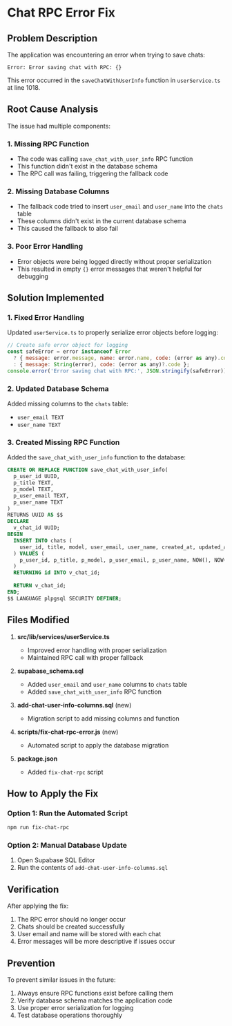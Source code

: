 # Chat RPC Error Fix

## Problem Description

The application was encountering an error when trying to save chats:

```
Error: Error saving chat with RPC: {}
```

This error occurred in the `saveChatWithUserInfo` function in `userService.ts` at line 1018.

## Root Cause Analysis

The issue had multiple components:

### 1. Missing RPC Function
- The code was calling `save_chat_with_user_info` RPC function
- This function didn't exist in the database schema
- The RPC call was failing, triggering the fallback code

### 2. Missing Database Columns
- The fallback code tried to insert `user_email` and `user_name` into the `chats` table
- These columns didn't exist in the current database schema
- This caused the fallback to also fail

### 3. Poor Error Handling
- Error objects were being logged directly without proper serialization
- This resulted in empty `{}` error messages that weren't helpful for debugging

## Solution Implemented

### 1. Fixed Error Handling
Updated `userService.ts` to properly serialize error objects before logging:

```javascript
// Create safe error object for logging
const safeError = error instanceof Error 
  ? { message: error.message, name: error.name, code: (error as any).code } 
  : { message: String(error), code: (error as any)?.code };
console.error('Error saving chat with RPC:', JSON.stringify(safeError));
```

### 2. Updated Database Schema
Added missing columns to the `chats` table:
- `user_email TEXT`
- `user_name TEXT`

### 3. Created Missing RPC Function
Added the `save_chat_with_user_info` function to the database:

```sql
CREATE OR REPLACE FUNCTION save_chat_with_user_info(
  p_user_id UUID,
  p_title TEXT,
  p_model TEXT,
  p_user_email TEXT,
  p_user_name TEXT
)
RETURNS UUID AS $$
DECLARE
  v_chat_id UUID;
BEGIN
  INSERT INTO chats (
    user_id, title, model, user_email, user_name, created_at, updated_at
  ) VALUES (
    p_user_id, p_title, p_model, p_user_email, p_user_name, NOW(), NOW()
  )
  RETURNING id INTO v_chat_id;
  
  RETURN v_chat_id;
END;
$$ LANGUAGE plpgsql SECURITY DEFINER;
```

## Files Modified

1. **src/lib/services/userService.ts**
   - Improved error handling with proper serialization
   - Maintained RPC call with proper fallback

2. **supabase_schema.sql**
   - Added `user_email` and `user_name` columns to `chats` table
   - Added `save_chat_with_user_info` RPC function

3. **add-chat-user-info-columns.sql** (new)
   - Migration script to add missing columns and function

4. **scripts/fix-chat-rpc-error.js** (new)
   - Automated script to apply the database migration

5. **package.json**
   - Added `fix-chat-rpc` script

## How to Apply the Fix

### Option 1: Run the Automated Script
```bash
npm run fix-chat-rpc
```

### Option 2: Manual Database Update
1. Open Supabase SQL Editor
2. Run the contents of `add-chat-user-info-columns.sql`

## Verification

After applying the fix:
1. The RPC error should no longer occur
2. Chats should be created successfully
3. User email and name will be stored with each chat
4. Error messages will be more descriptive if issues occur

## Prevention

To prevent similar issues in the future:
1. Always ensure RPC functions exist before calling them
2. Verify database schema matches the application code
3. Use proper error serialization for logging
4. Test database operations thoroughly
